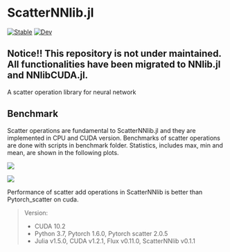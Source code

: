 # ScatterNNlib.jl

[![Stable](https://img.shields.io/badge/docs-stable-blue.svg)](https://yuehhua.github.io/ScatterNNlib.jl/stable)
[![Dev](https://img.shields.io/badge/docs-dev-blue.svg)](https://yuehhua.github.io/ScatterNNlib.jl/dev)

## Notice!! This repository is not under maintained. All functionalities have been migrated to NNlib.jl and NNlibCUDA.jl.

A scatter operation library for neural network

## Benchmark

Scatter operations are fundamental to ScatterNNlib.jl and they are implemented in CPU and CUDA version. Benchmarks of scatter operations are done with scripts in benchmark folder. Statistics, includes max, min and mean, are shown in the following plots.

![](benchmark/pics/cpu_scatter.svg)

![](benchmark/pics/gpu_scatter.svg)

Performance of scatter add operations in ScatterNNlib is better than Pytorch_scatter on cuda.

> Version:
> * CUDA 10.2
> * Python 3.7, Pytorch 1.6.0, Pytorch scatter 2.0.5
> * Julia v1.5.0, CUDA v1.2.1, Flux v0.11.0, ScatterNNlib v0.1.1
